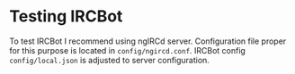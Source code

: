 # Testing IRCBot

To test IRCBot I recommend using ngIRCd server. Configuration file proper for
this purpose is located in `config/ngircd.conf`. IRCBot config
`config/local.json` is adjusted to server configuration.
